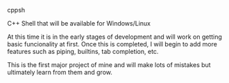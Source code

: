 cppsh

C++ Shell that will be available for Windows/Linux

At this time it is in the early stages of development and will work on getting basic funcionality at first. Once this is completed, I will begin to add more features such as piping, builtins, tab completion, etc.

This is the first major project of mine and will make lots of mistakes but ultimately learn from them and grow.

